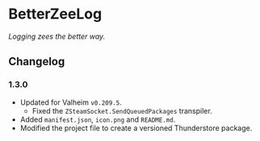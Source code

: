 ﻿# BetterZeeLog

*Logging zees the better way.*

## Changelog

### 1.3.0

  * Updated for Valheim `v0.209.5`.
    * Fixed the `ZSteamSocket.SendQueuedPackages` transpiler.
  * Added `manifest.json`, `icon.png` and `README.md`.
  * Modified the project file to create a versioned Thunderstore package.
